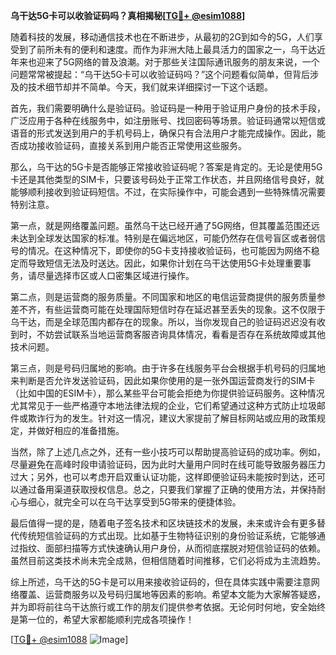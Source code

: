 **乌干达5G卡可以收验证码吗？真相揭秘[[TG💪+ @esim1088](https://t.me/s/esim1088)]**

随着科技的发展，移动通信技术也在不断进步，从最初的2G到如今的5G，人们享受到了前所未有的便利和速度。而作为非洲大陆上最具活力的国家之一，乌干达近年来也迎来了5G网络的普及浪潮。对于那些关注国际通讯服务的朋友来说，一个问题常常被提起：“乌干达5G卡可以收验证码吗？”这个问题看似简单，但背后涉及的技术细节却并不简单。今天，我们就来详细探讨一下这个话题。

首先，我们需要明确什么是验证码。验证码是一种用于验证用户身份的技术手段，广泛应用于各种在线服务中，如注册账号、找回密码等场景。验证码通常以短信或语音的形式发送到用户的手机号码上，确保只有合法用户才能完成操作。因此，能否成功接收验证码，直接关系到用户能否正常使用这些服务。

那么，乌干达的5G卡是否能够正常接收验证码呢？答案是肯定的。无论是使用5G卡还是其他类型的SIM卡，只要该号码处于正常工作状态，并且网络信号良好，就能够顺利接收到验证码短信。不过，在实际操作中，可能会遇到一些特殊情况需要特别注意。

第一点，就是网络覆盖问题。虽然乌干达已经开通了5G网络，但其覆盖范围还远未达到全球发达国家的标准。特别是在偏远地区，可能仍然存在信号盲区或者弱信号的情况。在这种情况下，即使你的5G卡支持接收验证码，也可能因为网络不稳定而导致短信无法及时送达。因此，如果你计划在乌干达使用5G卡处理重要事务，请尽量选择市区或人口密集区域进行操作。

第二点，则是运营商的服务质量。不同国家和地区的电信运营商提供的服务质量参差不齐，有些运营商可能在处理国际短信时存在延迟甚至丢失的现象。这不仅限于乌干达，而是全球范围内都存在的现象。所以，当你发现自己的验证码迟迟没有收到时，不妨尝试联系当地运营商客服咨询具体情况，看看是否存在系统故障或其他技术问题。

第三点，则是号码归属地的影响。由于许多在线服务平台会根据手机号码的归属地来判断是否允许发送验证码，因此如果你使用的是一张外国运营商发行的SIM卡（比如中国的ESIM卡），那么某些平台可能会拒绝为你提供验证码服务。这种情况尤其常见于一些严格遵守本地法律法规的企业，它们希望通过这种方式防止垃圾邮件或欺诈行为的发生。针对这一情况，建议大家提前了解目标网站或应用的政策规定，并做好相应的准备措施。

当然，除了上述几点之外，还有一些小技巧可以帮助提高验证码的成功率。例如，尽量避免在高峰时段申请验证码，因为此时大量用户同时在线可能导致服务器压力过大；另外，也可以考虑开启双重认证功能，这样即便验证码未能按时到达，还可以通过备用渠道获取授权信息。总之，只要我们掌握了正确的使用方法，并保持耐心与细心，就完全可以在乌干达享受到5G带来的便捷体验。

最后值得一提的是，随着电子签名技术和区块链技术的发展，未来或许会有更多替代传统短信验证码的方式出现。比如基于生物特征识别的身份验证系统，它能够通过指纹、面部扫描等方式快速确认用户身份，从而彻底摆脱对短信验证码的依赖。虽然目前这类技术尚未完全成熟，但相信随着时间推移，它们必将成为主流趋势。

综上所述，乌干达的5G卡是可以用来接收验证码的，但在具体实践中需要注意网络覆盖、运营商服务以及号码归属地等因素的影响。希望本文能为大家解答疑惑，并为即将前往乌干达旅行或工作的朋友们提供参考依据。无论何时何地，安全始终是第一位的，希望大家都能顺利完成各项操作！

[[TG💪+ @esim1088](https://t.me/s/esim1088) ![Image](https://i.postimg.cc/4NQfJmqS/Snipaste-2025-05-13-00-14-12.png)]